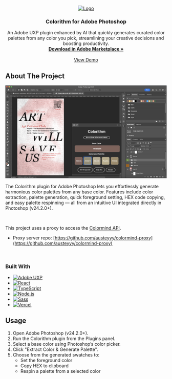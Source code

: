 
<!-- PROJECT LOGO -->
<br />
<div align="center">
  <a href="https://github.com/github_username/repo_name">
    <img src="images/logo.png" alt="Logo" width="80" height="80">
  </a>

<h3 align="center">Colorithm for Adobe Photoshop</h3>

  <p align="center">
    An Adobe UXP plugin enhanced by AI that quickly generates curated color palettes from any color you pick, streamlining your creative decisions and boosting productivity.
    <br />
    <a href="https://github.com/github_username/repo_name"><strong>Download in Adobe Marketplace »</strong></a>
    <br />
    <br />
    <a href="https://github.com/github_username/repo_name">View Demo</a>
  </p>
</div>




<!-- ABOUT THE PROJECT -->
## About The Project

[![Product Name Screen Shot][product-screenshot]](https://example.com)

The Colorithm plugin for Adobe Photoshop lets you effortlessly generate harmonious color palettes from any base color.
Features include color extraction, palette generation, quick foreground setting, HEX code copying, and easy palette respinning — all from an intuitive UI integrated directly in Photoshop (v24.2.0+).

<br/>

This project uses a proxy to access the [Colormind API](http://colormind.io/).
- Proxy server repo: [https://github.com/austeyyy/colormind-proxy](https://github.com/austeyyy/colormind-proxy)
  
<br/>



### Built With
* [![Adobe UXP][UXP.js]][UXP-url]
* [![React][React.js]][React-url]
* [![TypeScript][TypeScript]][TypeScript-url]
* [![Node.js][Node.js]][Node-url]
* [![Sass][Sass.js]][Sass-url]
* [![Vercel][Vercel]][Vercel-url]




<!-- USAGE EXAMPLES -->
## Usage

1. Open Adobe Photoshop (v24.2.0+).
2. Run the Colorithm plugin from the Plugins panel.
3. Select a base color using Photoshop’s color picker.
4. Click "Extract Color & Generate Palette".
5. Choose from the generated swatches to:
   - Set the foreground color
   - Copy HEX to clipboard
   - Respin a palette from a selected color




[React.js]: https://img.shields.io/badge/React-20232A?style=for-the-badge&logo=react&logoColor=61DAFB
[React-url]: https://reactjs.org/

[Node.js]: https://img.shields.io/badge/Node.js-339933?style=for-the-badge&logo=nodedotjs&logoColor=white
[Node-url]: https://nodejs.org/

[TypeScript]: https://img.shields.io/badge/TypeScript-3178C6?style=for-the-badge&logo=typescript&logoColor=white
[TypeScript-url]: https://www.typescriptlang.org/

[Vercel]: https://img.shields.io/badge/Vercel-000000?style=for-the-badge&logo=vercel&logoColor=white
[Vercel-url]: https://vercel.com/

[Sass.js]: https://img.shields.io/badge/Sass-CC6699?style=for-the-badge&logo=sass&logoColor=white
[Sass-url]: https://sass-lang.com/

[UXP.js]: https://img.shields.io/badge/Adobe%20UXP-FF0000?style=for-the-badge&logo=adobe&logoColor=white
[UXP-url]: https://developer.adobe.com/uxp/


[product-screenshot]: images/product-img.png


